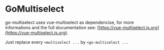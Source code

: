 # GoMultiselect

go-multiselect uses vue-multiselect as dependencise, for more informations and the full documentation see: [https://vue-multiselect.js.org](https://vue-multiselect.js.org).

Just replace every `<multiselect ...` by `<go-multiselect ...`

